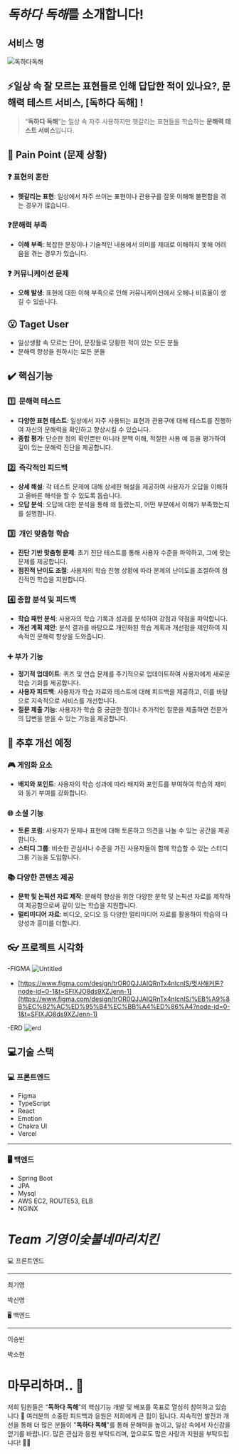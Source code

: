 # *독하다 독해*를 소개합니다!
## 서비스 명
![독하다독해](https://github.com/user-attachments/assets/9e6895dd-4fec-4d99-8039-e3dee4e086b0)

## ⚡일상 속 잘 모르는 표현들로 인해 답답한 적이 있나요?**,** 문해력 테스트 서비스, [독하다 독해] !

> “**독하다 독해**”는 일상 속 자주 사용하지만 헷갈리는 표현들을 학습하는 **문해력 테스트 서비스**입니다.
> 

## 🤔 Pain Point (문제 상황)

### ❓ 표현의 혼란

- **헷갈리는 표현**: 일상에서 자주 쓰이는 표현이나 관용구를 잘못 이해해 불편함을 겪는 경우가 많습니다.

### ❓문해력 부족

- **이해 부족**: 복잡한 문장이나 기술적인 내용에서 의미를 제대로 이해하지 못해 어려움을 겪는 경우가 있습니다.

### ❓ 커뮤니케이션 문제

- **오해 발생**: 표현에 대한 이해 부족으로 인해 커뮤니케이션에서 오해나 비효율이 생길 수 있습니다.

## 😮 Taget User

- 일상생활 속 모르는 단어, 문장들로 당황한 적이 있는 모든 분들
- 문해력 향상을 원하시는 모든 분들

## ✔️ 핵심기능

### 1️⃣  문해력 테스트

- **다양한 표현 테스트**: 일상에서 자주 사용되는 표현과 관용구에 대해 테스트를 진행하여 자신의 문해력을 확인하고 향상시킬 수 있습니다.
- **종합 평가**: 단순한 정의 확인뿐만 아니라 문맥 이해, 적절한 사용 예 등을 평가하여 깊이 있는 문해력 진단을 제공합니다.

### 2️⃣  즉각적인 피드백

- **상세 해설**: 각 테스트 문제에 대해 상세한 해설을 제공하여 사용자가 오답을 이해하고 올바른 해석을 할 수 있도록 돕습니다.
- **오답 분석**: 오답에 대한 분석을 통해 왜 틀렸는지, 어떤 부분에서 이해가 부족했는지를 설명합니다.

### 3️⃣  개인 맞춤형 학습

- **진단 기반 맞춤형 문제**: 초기 진단 테스트를 통해 사용자 수준을 파악하고, 그에 맞는 문제를 제공합니다.
- **점진적 난이도 조절**: 사용자의 학습 진행 상황에 따라 문제의 난이도를 조절하여 점진적인 학습을 지원합니다.

### 4️⃣ 종합 분석 및 피드백

- **학습 패턴 분석**: 사용자의 학습 기록과 성과를 분석하여 강점과 약점을 파악합니다.
- **개선 계획 제안**: 분석 결과를 바탕으로 개인화된 학습 계획과 개선점을 제안하여 지속적인 문해력 향상을 도와줍니다.

### ➕ 부가 기능

- **정기적 업데이트**: 퀴즈 및 연습 문제를 주기적으로 업데이트하여 사용자에게 새로운 학습 기회를 제공합니다.
- **사용자 피드백**: 사용자가 학습 자료와 테스트에 대해 피드백을 제공하고, 이를 바탕으로 지속적으로 서비스를 개선합니다.
- **질문 제출 기능**: 사용자가 학습 중 궁금한 점이나 추가적인 질문을 제출하면 전문가의 답변을 받을 수 있는 기능을 제공합니다.

## 🔄 추후 개선 예정

### 🎮 게임화 요소

- **배지와 포인트**: 사용자의 학습 성과에 따라 배지와 포인트를 부여하여 학습의 재미와 동기 부여를 강화합니다.

### 🌐 소셜 기능

- **토론 포럼**: 사용자가 문제나 표현에 대해 토론하고 의견을 나눌 수 있는 공간을 제공합니다.
- **스터디 그룹**: 비슷한 관심사나 수준을 가진 사용자들이 함께 학습할 수 있는 스터디 그룹 기능을 도입합니다.

### 📚 다양한 콘텐츠 제공

- **문학 및 논픽션 자료 제작**: 문해력 향상을 위한 다양한 문학 및 논픽션 자료를 제작하여 제공함으로써 깊이 있는 학습을 지원합니다.
- **멀티미디어 자료**: 비디오, 오디오 등 다양한 멀티미디어 자료를 활용하여 학습의 다양성과 흥미를 더합니다.

## 👓 프로젝트 시각화
-FIGMA
![Untitled](https://github.com/user-attachments/assets/be17e6b9-f994-4a4e-ac54-8bd30daee825)
- [https://www.figma.com/design/trOR0QJJAlQRnTx4nIcnIS/멋사해커톤?node-id=0-1&t=SFIXJO8ds9XZJenn-1](https://www.figma.com/design/trOR0QJJAlQRnTx4nIcnIS/%EB%A9%8B%EC%82%AC%ED%95%B4%EC%BB%A4%ED%86%A4?node-id=0-1&t=SFIXJO8ds9XZJenn-1)

-ERD
![erd](https://github.com/user-attachments/assets/67c35d25-1268-4a01-822c-752a348086c2)

## 💻기술 스택

### 💻 프론트엔드

- Figma
- TypeScript
- React
- Emotion
- Chakra UI
- Vercel

---

### 🖥️ 백엔드

- Spring Boot
- JPA
- Mysql
- AWS EC2, ROUTE53, ELB
- NGINX

# *Team 기영이숯불네마리치킨*

💻 프론트엔드

---

최기영

박신영



🖥️ 백엔드

---

이승빈

박소현

# 마무리하며.. 🤖

저희 팀원들은 “**독하다 독해**”의 핵심기능 개발 및 배포를 목표로 열심히 참여하고 있습니다 🙂
여러분의 소중한 피드백과 응원은 저희에게 큰 힘이 됩니다. 지속적인 발전과 개선을 통해 더 많은 분들이 "**독하다 독해**"를 통해 문해력을 높이고, 일상 속에서 자신감을 얻기를 바랍니다. 많은 관심과 응원 부탁드리며, 앞으로도 많은 사랑과 지원을 부탁드립니다! 🙏✨
